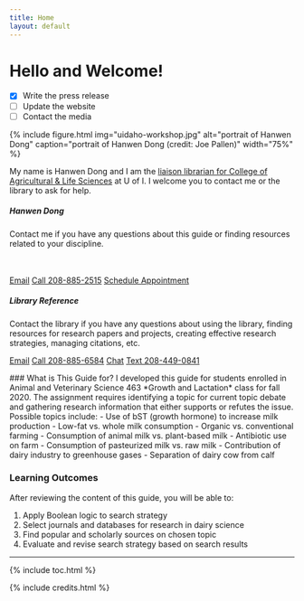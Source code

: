 ```yaml
---
title: Home
layout: default
---
```


# Hello and Welcome!

- [x] Write the press release
- [ ] Update the website
- [ ] Contact the media

{% include figure.html img="uidaho-workshop.jpg" alt="portrait of Hanwen Dong" caption="portrait of Hanwen Dong (credit: Joe Pallen)" width="75%" %}

My name is Hanwen Dong and I am the [liaison librarian for College of Agricultural & Life Sciences](https://www.lib.uidaho.edu/about/liaisons.html) at U of I. I welcome you to contact me or the library to ask for help.
<div class="row">
  <div class="col-sm-6">
    <div class="card">
           <h5 class="card-header">Hanwen Dong</h5> 
      <div class="card-body">
        <p class="card-text">Contact me if you have any questions about this guide or finding resources related to your discipline.<br />
<br /> 
          <br /> 
</p>
        <p> </p>
        <a href = "mailto: hanwendong@uidaho.edu" class="btn bg-warning mb-3">Email</a>
        <a href = "tel:208-885-2515" class="btn bg-warning mb-3">Call 208-885-2515</a>
        <a href = "https://uidaho.co1.qualtrics.com/jfe/form/SV_1GJiDTJ7po0bDk9?topic=Agricultural+%26amp%3B+Life+Sciences&person=Hanwen+Dong&email=hanwendong%40uidaho.edu" class="btn bg-warning mb-3">Schedule Appointment</a>
      </div>
    </div>
  </div>
  <div class="col-sm-6">
    <div class="card">
             <h5 class="card-header">Library Reference </h5> 
      <div class="card-body">
        <p class="card-text">Contact the library if you have any questions about using the library, finding resources for research papers and projects, creating effective research strategies, managing citations, etc.</p>
        <a href = "mailto: libref@uidaho.edu" class="btn bg-warning mb-3">Email</a>
        <a href = "tel:208-885-6584" class="btn bg-warning mb-3">Call 208-885-6584</a>
        <a href = "https://www.lib.uidaho.edu/help/chat.html" class="btn bg-warning mb-3">Chat</a>
        <a href = "sms:208-449-0841" class="btn bg-warning mb-3">Text 208-449-0841</a>
      </div>
    </div>
  </div>
</div>
 <p> 
</p>
### What is This Guide for?
I developed this guide for students enrolled in Animal and Veterinary Science 463 *Growth and Lactation* class for fall 2020. The assignment requires identifying a topic for current topic debate and gathering research information that either supports or refutes the issue. Possible topics include: 
- Use of bST (growth hormone) to increase milk production
- Low-fat vs. whole milk consumption
- Organic vs. conventional farming
- Consumption of animal milk vs. plant-based milk
- Antibiotic use on farm
- Consumption of pasteurized milk vs. raw milk
- Contribution of dairy industry to greenhouse gases
- Separation of dairy cow from calf

### Learning Outcomes
After reviewing the content of this guide, you will be able to:
1. Apply Boolean logic to search strategy
2. Select journals and databases for research in dairy science
3. Find popular and scholarly sources on chosen topic
4. Evaluate and revise search strategy based on search results

------
{% include toc.html %}

{% include credits.html %}
